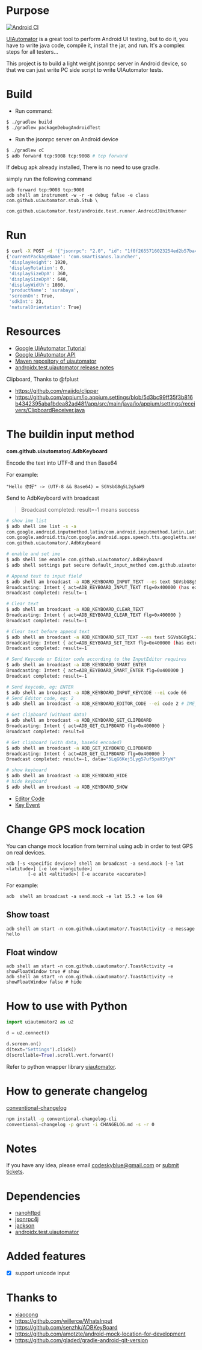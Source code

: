 # Purpose
[![Android CI](https://github.com/openatx/android-uiautomator-server/actions/workflows/android.yml/badge.svg)](https://github.com/openatx/android-uiautomator-server/actions/workflows/android.yml)

[UIAutomator](http://developer.android.com/tools/testing/testing_ui.html) is a
great tool to perform Android UI testing, but to do it, you have to write java
code, compile it, install the jar, and run. It's a complex steps for all
testers...

This project is to build a light weight jsonrpc server in Android device, so
that we can just write PC side script to write UIAutomator tests.

# Build

- Run command:

```bash
$ ./gradlew build
$ ./gradlew packageDebugAndroidTest
```

- Run the jsonrpc server on Android device

```bash
$ ./gradlew cC
$ adb forward tcp:9008 tcp:9008 # tcp forward
```

If debug apk already installed, There is no need to use gradle.

simply run the following command

```
adb forward tcp:9008 tcp:9008
adb shell am instrument -w -r -e debug false -e class com.github.uiautomator.stub.Stub \
    com.github.uiautomator.test/androidx.test.runner.AndroidJUnitRunner
```

# Run
```bash
$ curl -X POST -d '{"jsonrpc": "2.0", "id": "1f0f2655716023254ed2b57ba4198815", "method": "deviceInfo", "params": {}}' 'http://127.0.0.1:9008/jsonrpc/0'
{'currentPackageName': 'com.smartisanos.launcher',
 'displayHeight': 1920,
 'displayRotation': 0,
 'displaySizeDpX': 360,
 'displaySizeDpY': 640,
 'displayWidth': 1080,
 'productName': 'surabaya',
 'screenOn': True,
 'sdkInt': 23,
 'naturalOrientation': True}
```

# Resources
- [Google UiAutomator Tutorial](https://developer.android.com/training/testing/ui-testing/uiautomator-testing?hl=zh-cn)
- [Google UiAutomator API](https://developer.android.com/reference/kotlin/androidx/test/uiautomator/package-summary)
- [Maven repository of uiautomator](https://mvnrepository.com/artifact/androidx.test.uiautomator/uiautomator)
- [androidx.test.uiautomator release notes](https://developer.android.com/jetpack/androidx/releases/test-uiautomator)

Clipboard, Thanks to @fplust

- https://github.com/majido/clipper
- https://github.com/appium/io.appium.settings/blob/5d3bc99ff35f3b816b4342395aba1bdea82ad48f/app/src/main/java/io/appium/settings/receivers/ClipboardReceiver.java

# The buildin input method
**com.github.uiautomator/.AdbKeyboard**

Encode the text into UTF-8 and then Base64

For example:

    "Hello 你好" -> (UTF-8 && Base64) = SGVsbG8g5L2g5aW9

Send to AdbKeyboard with broadcast

> Broadcast completed: result=-1 means success
```bash
# show ime list
$ adb shell ime list -s -a
com.google.android.inputmethod.latin/com.android.inputmethod.latin.LatinIME
com.google.android.tts/com.google.android.apps.speech.tts.googletts.settings.asr.voiceime.VoiceInputMethodService
com.github.uiautomator/.AdbKeyboard

# enable and set ime
$ adb shell ime enable com.github.uiautomator/.AdbKeyboard
$ adb shell settings put secure default_input_method com.github.uiautomator/.AdbKeyboard

# Append text to input field
$ adb shell am broadcast -a ADB_KEYBOARD_INPUT_TEXT --es text SGVsbG8g5L2g5aW9
Broadcasting: Intent { act=ADB_KEYBOARD_INPUT_TEXT flg=0x400000 (has extras) }
Broadcast completed: result=-1

# Clear text
$ adb shell am broadcast -a ADB_KEYBOARD_CLEAR_TEXT
Broadcasting: Intent { act=ADB_KEYBOARD_CLEAR_TEXT flg=0x400000 }
Broadcast completed: result=-1

# Clear text before append text
$ adb shell am broadcast -a ADB_KEYBOARD_SET_TEXT --es text SGVsbG8g5L2g5aW9
Broadcasting: Intent { act=ADB_KEYBOARD_SET_TEXT flg=0x400000 (has extras) }
Broadcast completed: result=-1

# Send Keycode or Editor code according to the InputEditor requires
$ adb shell am broadcast -a ADB_KEYBOARD_SMART_ENTER
Broadcasting: Intent { act=ADB_KEYBOARD_SMART_ENTER flg=0x400000 }
Broadcast completed: result=-1

# Send keycode, eg: ENTER
$ adb shell am broadcast -a ADB_KEYBOARD_INPUT_KEYCODE --ei code 66
# Send Editor code, eg: 2
$ adb shell am broadcast -a ADB_KEYBOARD_EDITOR_CODE --ei code 2 # IME_ACTION_GO

# Get clipboard (without data)
$ adb shell am broadcast -a ADB_KEYBOARD_GET_CLIPBOARD
Broadcasting: Intent { act=ADB_GET_CLIPBOARD flg=0x400000 }
Broadcast completed: result=0

# Get clipboard (with data, base64 encoded)
$ adb shell am broadcast -a ADB_GET_KEYBOARD_CLIPBOARD
Broadcasting: Intent { act=ADB_GET_CLIPBOARD flg=0x400000 }
Broadcast completed: result=-1, data="5LqG6Kej5Lyg57uf5paH5YyW"

# show keyboard
$ adb shell am broadcast -a ADB_KEYBOARD_HIDE
# hide keyboard
$ adb shell am broadcast -a ADB_KEYBOARD_SHOW
```

- [Editor Code](https://developer.android.com/reference/android/view/inputmethod/EditorInfo)
- [Key Event](https://developer.android.com/reference/android/view/KeyEvent)

# Change GPS mock location
You can change mock location from terminal using adb in order to test GPS on real devices.

```
adb [-s <specific device>] shell am broadcast -a send.mock [-e lat <latitude>] [-e lon <longitude>]
        [-e alt <altitude>] [-e accurate <accurate>]
```

For example:

```
adb  shell am broadcast -a send.mock -e lat 15.3 -e lon 99
```

## Show toast

```
adb shell am start -n com.github.uiautomator/.ToastActivity -e message hello
```

## Float window

```
adb shell am start -n com.github.uiautomator/.ToastActivity -e showFloatWindow true # show
adb shell am start -n com.github.uiautomator/.ToastActivity -e showFloatWindow false # hide
```

# How to use with Python

```python
import uiautomator2 as u2

d = u2.connect()

d.screen.on()
d(text="Settings").click()
d(scrollable=True).scroll.vert.forward()
```

Refer to python wrapper library [uiautomator](https://github.com/xiaocong/uiautomator).

# How to generate changelog
[conventional-changelog](https://github.com/conventional-changelog/conventional-changelog/tree/master/packages/conventional-changelog-cli)

```bash
npm install -g conventional-changelog-cli
conventional-changelog -p grunt -i CHANGELOG.md -s -r 0
```

# Notes

If you have any idea, please email codeskyblue@gmail.com or [submit tickets](https://github.com/openatx/android-uiautomator-server/issues/new).

# Dependencies

- [nanohttpd](https://github.com/NanoHttpd/nanohttpd)
- [jsonrpc4j](https://github.com/briandilley/jsonrpc4j)
- [jackson](https://github.com/FasterXML/jackson)
- [androidx.test.uiautomator](https://mvnrepository.com/artifact/androidx.test.uiautomator/uiautomator-v18)

# Added features

- [x] support unicode input

# Thanks to
- [xiaocong](https://github.com/xiaocong)
- https://github.com/willerce/WhatsInput
- https://github.com/senzhk/ADBKeyBoard
- https://github.com/amotzte/android-mock-location-for-development
- https://github.com/gladed/gradle-android-git-version
